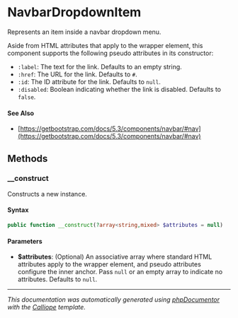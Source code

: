# NavbarDropdownItem

Represents an item inside a navbar dropdown menu.

Aside from HTML attributes that apply to the wrapper element, this component
supports the following pseudo attributes in its constructor:

- `:label`: The text for the link. Defaults to an empty string.
- `:href`: The URL for the link. Defaults to `#`.
- `:id`: The ID attribute for the link. Defaults to `null`.
- `:disabled`: Boolean indicating whether the link is disabled. Defaults to
  `false`.

#### See Also

- [https://getbootstrap.com/docs/5.3/components/navbar/#nav](https://getbootstrap.com/docs/5.3/components/navbar/#nav)

## Methods

### __construct

Constructs a new instance.

#### Syntax

```php
public function __construct(?array<string,mixed> $attributes = null)
```

#### Parameters

- **$attributes**: (Optional) An associative array where standard HTML attributes apply to the wrapper element, and pseudo attributes configure the inner anchor. Pass `null` or an empty array to indicate no attributes. Defaults to `null`.

---

*This documentation was automatically generated using [phpDocumentor](http://www.phpdoc.org/) with the [Calliope](https://github.com/DaphneWebFramework/Calliope) template.*
